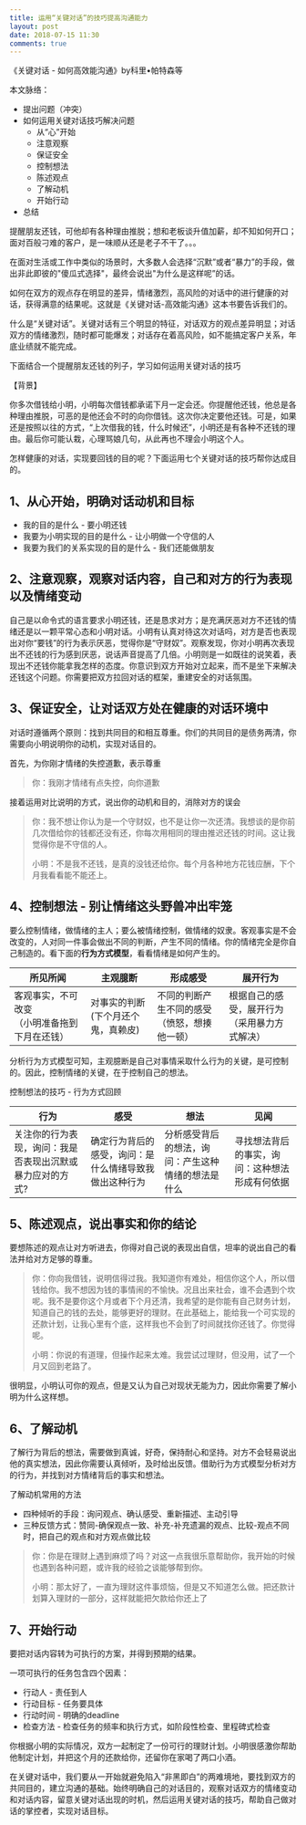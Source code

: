 ```yaml
---
title: 运用“关键对话”的技巧提高沟通能力
layout: post
date: 2018-07-15 11:30
comments: true
---
```


《关键对话 - 如何高效能沟通》by科里•帕特森等

本文脉络：

- 提出问题（冲突）
- 如何运用关键对话技巧解决问题
  - 从“心”开始
  - 注意观察
  - 保证安全
  - 控制想法
  - 陈述观点
  - 了解动机
  - 开始行动
- 总结

提醒朋友还钱，可他却有各种理由推脱；想和老板谈升值加薪，却不知如何开口；面对百般刁难的客户，是一味顺从还是老子不干了。。。

在面对生活或工作中类似的场景时，大多数人会选择“沉默”或者“暴力”的手段，做出非此即彼的"傻瓜式选择"，最终会说出"为什么是这样呢”的话。

如何在双方的观点存在明显的差异，情绪激烈，高风险的对话中的进行健康的对话，获得满意的结果呢。这就是《关键对话-高效能沟通》这本书要告诉我们的。

什么是“关键对话”。关键对话有三个明显的特征，对话双方的观点差异明显；对话双方的情绪激烈，随时都可能爆发；对话存在着高风险，如不能搞定客户关系，年底业绩就不能完成。

下面结合一个提醒朋友还钱的列子，学习如何运用关键对话的技巧

<!-- more -->

【背景】

你多次借钱给小明，小明每次借钱都承诺下月一定会还。你提醒他还钱，他总是各种理由推脱，可恶的是他还会不时的向你借钱。这次你决定要他还钱。可是，如果还是按照以往的方式，“上次借我的钱，什么时候还”，小明还是有各种不还钱的理由。最后你可能认栽，心理骂娘几句，从此再也不理会小明这个人。

怎样健康的对话，实现要回钱的目的呢？下面运用七个关键对话的技巧帮你达成目的。

## 1、从心开始，明确对话动机和目标

- 我的目的是什么 - 要小明还钱
- 我要为小明实现的目的是什么 - 让小明做一个守信的人
- 我要为我们的关系实现的目的是什么 - 我们还能做朋友

## 2、注意观察，观察对话内容，自己和对方的行为表现以及情绪变动

自己是以命令式的语言要求小明还钱，还是恳求对方；是充满厌恶对方不还钱的情绪还是以一颗平常心态和小明对话。小明有认真对待这次对话吗，对方是否也表现出对你“要钱”的行为表示厌恶，觉得你是“守财奴”。观察发现，你对小明再次表现出不还钱的行为感到厌恶，说话声音提高了几倍。小明则是一如既往的说笑着，表现出不还钱你能拿我怎样的态度。你意识到双方开始对立起来，而不是坐下来解决还钱这个问题。你需要把双方拉回对话的框架，重建安全的对话氛围。

## 3、保证安全，让对话双方处在健康的对话环境中

对话时遵循两个原则：找到共同目的和相互尊重。你们的共同目的是债务两清，你需要向小明说明你的动机，实现对话目的。

首先，为你刚才情绪的失控道歉，表示尊重

> 你：我刚才情绪有点失控，向你道歉

接着运用对比说明的方式，说出你的动机和目的，消除对方的误会

> 你：我不想让你认为是一个守财奴，也不是让你一次还清。我想谈的是你前几次借给你的钱都还没有还，你每次用相同的理由推迟还钱的时间。这让我觉得你是不守信的人。
>
> 小明：不是我不还钱，是真的没钱还给你。每个月各种地方花钱应酬，下个月我看看能不能还上。

## 4、控制想法 - 别让情绪这头野兽冲出牢笼

要么控制情绪，做情绪的主人；要么被情绪控制，做情绪的奴隶。客观事实是不会改变的，人对同一件事会做出不同的判断，产生不同的情绪。你的情绪完全是你自己制造的。看下面的**行为方式模型**，看看情绪是如何产生的。

| 所见所闻                                           | 主观臆断                                 | 形成感受                                           | 展开行为                                           |
| -------------------------------------------------- | ---------------------------------------- | -------------------------------------------------- | -------------------------------------------------- |
| 客观事实，不可改变<br />（小明准备拖到下月在还钱） | 对事实的判断<br />(下个月还个鬼，真赖皮) | 不同的判断产生不同的感受<br />（愤怒，想揍他一顿） | 根据自己的感受，展开行为<br />（采用暴力方式解决） |

分析行为方式模型可知，主观臆断是自己对事情采取什么行为的关键，是可控制的。因此，控制情绪的关键，在于控制自己的想法。

控制想法的技巧 - 行为方式回顾

| 行为                                                      | 感受                                                   | 想法                                               | 见闻                                           |
| --------------------------------------------------------- | ------------------------------------------------------ | -------------------------------------------------- | ---------------------------------------------- |
| 关注你的行为表现，询问：我是否表现出沉默或暴力应对的方式? | 确定行为背后的感受，询问：是什么情绪导致我做出这种行为 | 分析感受背后的想法，询问：产生这种情绪的想法是什么 | 寻找想法背后的事实，询问：这种想法形成有何依据 |

## 5、陈述观点，说出事实和你的结论

要想陈述的观点让对方听进去，你得对自己说的表现出自信，坦率的说出自己的看法并给对方足够的尊重。

> 你：你向我借钱，说明信得过我。我知道你有难处，相信你这个人，所以借钱给你。我不想因为钱的事情闹的不愉快。况且出来社会，谁不会遇到个坎呢。我不是要你这个月或者下个月还清，我希望的是你能有自己财务计划，知道自己的钱的去处，能够更好的理财。在此基础上，能给我一个可实现的还款计划，让我心里有个底，这样我也不会到了时间就找你还钱了。你觉得呢。
>
> 小明：你说的有道理，但操作起来太难。我尝试过理财，但没用，试了一个月又回到老路了。

很明显，小明认可你的观点，但是又认为自己对现状无能为力，因此你需要了解小明为什么这样想。

## 6、了解动机

了解行为背后的想法，需要做到真诚，好奇，保持耐心和坚持。对方不会轻易说出他的真实想法，因此你需要认真倾听，及时给出反馈。借助行为方式模型分析对方的行为，并找到对方情绪背后的事实和想法。

了解动机常用的方法

- 四种倾听的手段：询问观点、确认感受、重新描述、主动引导
- 三种反馈方式：赞同-确保观点一致、补充-补充遗漏的观点、比较-观点不同时，把自己的观点和对方观点做比较

> 你：你是在理财上遇到麻烦了吗？对这一点我很乐意帮助你，我开始的时候也遇到各种问题，或许我的经验之谈能够帮到你。
>
> 小明：那太好了，一直为理财这件事烦恼，但是又不知道怎么做。把还款计划算入理财的一部分，这样就能把欠款给你还上了

## 7、开始行动

要把对话内容转为可执行的方案，并得到预期的结果。

一项可执行的任务包含四个因素：

- 行动人 - 责任到人
- 行动目标 - 任务要具体
- 行动时间 - 明确的deadline
- 检查方法 - 检查任务的频率和执行方式，如阶段性检查、里程碑式检查

你根据小明的实际情况，双方一起制定了一份可行的理财计划。小明很感激你帮助他制定计划，并把这个月的还款给你，还留你在家喝了两口小酒。

在关键对话中，我们要从一开始就避免陷入“非黑即白”的两难境地，要找到双方的共同目的，建立沟通的基础。始终明确自己的对话目的，观察对话双方的情绪变动和对话内容，留意关键对话出现的时机，然后运用关键对话的技巧，帮助自己做对话的掌控者，实现对话目标。



